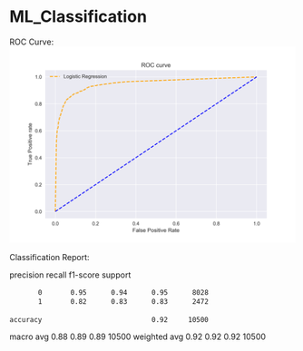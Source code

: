 # ML_Classification


ROC Curve:
![](ROC.png)

Classification Report:

  precision    recall  f1-score   support

           0       0.95      0.94      0.95      8028
           1       0.82      0.83      0.83      2472

    accuracy                           0.92     10500
   macro avg       0.88      0.89      0.89     10500
weighted avg       0.92      0.92      0.92     10500
